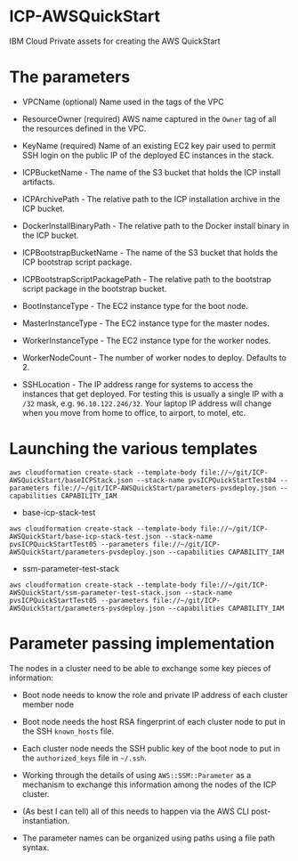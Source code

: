 # ICP-AWSQuickStart
IBM Cloud Private assets for creating the AWS QuickStart

# The parameters
- VPCName
(optional) Name used in the tags of the VPC

- ResourceOwner
(required) AWS name captured in the `Owner` tag of all the resources defined in the VPC.

- KeyName
(required) Name of an existing EC2 key pair used to permit SSH login on the public IP of the deployed EC instances in the stack.

- ICPBucketName - The name of the S3 bucket that holds the ICP install artifacts.
- ICPArchivePath - The relative path to the ICP installation archive in the ICP bucket.
- DockerInstallBinaryPath - The relative path to the Docker install binary in the ICP bucket.
- ICPBootstrapBucketName - The name of the S3 bucket that holds the ICP bootstrap script package.
- ICPBootstrapScriptPackagePath - The relative path to the bootstrap script package in the bootstrap bucket.
- BootInstanceType - The EC2 instance type for the boot node.
- MasterInstanceType - The EC2 instance type for the master nodes.
- WorkerInstanceType - The EC2 instance type for the worker nodes.
- WorkerNodeCount - The number of worker nodes to deploy.  Defaults to 2.
- SSHLocation - The IP address range for systems to access the instances that get deployed.  For testing this is usually a single IP with a `/32` mask, e.g. `96.10.122.246/32`.  Your laptop IP address will change when you move from home to office, to airport, to motel, etc.


# Launching the various templates

```
aws cloudformation create-stack --template-body file://~/git/ICP-AWSQuickStart/baseICPStack.json --stack-name pvsICPQuickStartTest04 --parameters file://~/git/ICP-AWSQuickStart/parameters-pvsdeploy.json --capabilities CAPABILITY_IAM
```

- base-icp-stack-test
```
aws cloudformation create-stack --template-body file://~/git/ICP-AWSQuickStart/base-icp-stack-test.json --stack-name pvsICPQuickStartTest05 --parameters file://~/git/ICP-AWSQuickStart/parameters-pvsdeploy.json --capabilities CAPABILITY_IAM
```

- ssm-parameter-test-stack
```
aws cloudformation create-stack --template-body file://~/git/ICP-AWSQuickStart/ssm-parameter-test-stack.json --stack-name pvsICPQuickStartTest05 --parameters file://~/git/ICP-AWSQuickStart/parameters-pvsdeploy.json --capabilities CAPABILITY_IAM
```


# Parameter passing implementation

The nodes in a cluster need to be able to exchange some key pieces of information:
- Boot node needs to know the role and private IP address of each cluster member node
- Boot node needs the host RSA fingerprint of each cluster node to put in the SSH `known_hosts` file.
- Each cluster node needs the SSH public key of the boot node to put in the `authorized_keys` file in `~/.ssh`.

- Working through the details of using `AWS::SSM::Parameter` as a mechanism to exchange this information among the nodes of the ICP cluster.
- (As best I can tell) all of this needs to happen via the AWS CLI post-instantiation.

- The parameter names can be organized using paths using a file path syntax.
